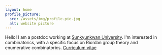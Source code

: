 ```yaml
---
layout: home
profile_picture:
  src: /assets/img/profile-pic.jpg
  alt: website picture
---
```


<p>
  Hello! I am a postdoc working at <a href="https://www.skku.edu">Sunkyunkwan University</a>. 
  I'm interested in combinatorics, with a specific focus on Riordan group theory and enumerative combinatorics.
<h></h>
  <a href="TBF.md">Curriculum vitae</a>
</p>
